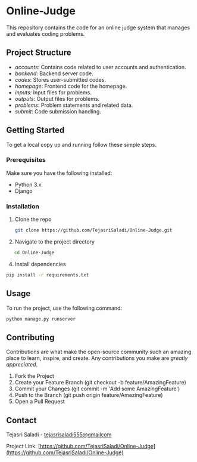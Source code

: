 # Online-Judge

This repository contains the code for an online judge system that manages and evaluates coding problems.

## Project Structure

- *accounts*: Contains code related to user accounts and authentication.
- *backend*: Backend server code.
- *codes*: Stores user-submitted codes.
- *homepage*: Frontend code for the homepage.
- *inputs*: Input files for problems.
- *outputs*: Output files for problems.
- *problems*: Problem statements and related data.
- *submit*: Code submission handling.

## Getting Started

To get a local copy up and running follow these simple steps.

### Prerequisites

Make sure you have the following installed:
- Python 3.x
- Django

### Installation

1. Clone the repo
   ```bash
   git clone https://github.com/TejasriSaladi/Online-Judge.git
   ```
   
2. Navigate to the project directory
```bash 
   cd Online-Judge
```
   
4. Install dependencies
  ```bash
pip install -r requirements.txt
   ```

## Usage

To run the project, use the following command:
```bash
python manage.py runserver
```


## Contributing

Contributions are what make the open-source community such an amazing place to learn, inspire, and create. Any contributions you make are *greatly appreciated*.

1. Fork the Project
2. Create your Feature Branch (git checkout -b feature/AmazingFeature)
3. Commit your Changes (git commit -m 'Add some AmazingFeature')
4. Push to the Branch (git push origin feature/AmazingFeature)
5. Open a Pull Request


## Contact

Tejasri Saladi - [tejasrisaladi555@gmailcom](mailto:tejasrisaladi555@gmail.com)

Project Link: [https://github.com/TejasriSaladi/Online-Judge](https://github.com/TejasriSaladi/Online-Judge)
